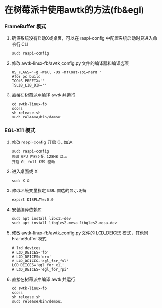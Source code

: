 # 在树莓派中使用awtk的方法(fb&egl)

### FrameBuffer 模式

1. 确保系统没有启动X或桌面，可以在 raspi-config 中配置系统启动时只进入命令行 CLI

   ```
   sudo raspi-config
   ```

2. 修改 awtk-linux-fb/awtk_config.py 文件的编译器和编译选项

   ```
   OS_FLAGS='-g -Wall -Os -mfloat-abi=hard '
   #for pc build
   TOOLS_PREFIX=''
   TSLIB_LIB_DIR=''
   ```

3. 直接在树莓派中编译 awtk 并运行

   ```
   cd awtk-linux-fb
   scons
   sh release.sh
   sudo release/bin/demoui
   ```

<div STYLE="page-break-after: always;"></div>

### EGL-X11 模式

1. 修改 raspi-config 开启 GL 加速

   ```
   sudo raspi-config
   修改 GPU 内存分配 128MB 以上
   开启 GL full KMS 驱动
   ```

2. 进入桌面或 X

   ```
   sudo X &
   ```

3. 修改环境变量指定 EGL 首选的显示设备

   ```
   export DISPLAY=:0.0
   ```

4. 安装编译依赖库

   ```
   sudo apt install libx11-dev
   sudo apt install libgles2-mesa libgles2-mesa-dev
   ```

5. 修改 awtk-linux-fb/awtk_config.py 文件的 LCD_DEICES 模式，其他同 FrameBuffer 模式

   ```
   # lcd devices
   # LCD_DEICES='fb'
   # LCD_DEICES='drm'
   # LCD_DEICES='egl_for_fsl'
   LCD_DEICES='egl_for_x11'
   # LCD_DEICES='egl_for_rpi'
   ```

6. 直接在树莓派中编译 awtk 并运行

   ```
   cd awtk-linux-fb
   scons
   sh release.sh
   sudo release/bin/demoui
   ```

   

